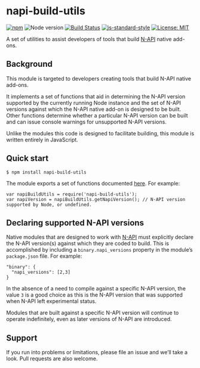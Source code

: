 napi-build-utils
================

[![npm](https://img.shields.io/npm/v/napi-build-utils.svg)](https://www.npmjs.com/package/napi-build-utils) ![Node version](https://img.shields.io/node/v/prebuild.svg) [![Build Status](https://travis-ci.org/inspiredware/napi-build-utils.svg?branch=master)](https://travis-ci.org/inspiredware/napi-build-utils) [![js-standard-style](https://img.shields.io/badge/code%20style-standard-brightgreen.svg)](http://standardjs.com/) [![License: MIT](https://img.shields.io/badge/License-MIT-yellow.svg)](https://opensource.org/licenses/MIT)

A set of utilities to assist developers of tools that build [N-API](https://nodejs.org/api/n-api.html#n_api_n_api) native add-ons.

Background
----------

This module is targeted to developers creating tools that build N-API native add-ons.

It implements a set of functions that aid in determining the N-API version supported by the currently running Node instance and the set of N-API versions against which the N-API native add-on is designed to be built. Other functions determine whether a particular N-API version can be built and can issue console warnings for unsupported N-API versions.

Unlike the modules this code is designed to facilitate building, this module is written entirely in JavaScript.

Quick start
-----------

    $ npm install napi-build-utils

The module exports a set of functions documented [here](./index.md). For example:

    var napiBuildUtils = require('napi-build-utils');
    var napiVersion = napiBuildUtils.getNapiVersion(); // N-API version supported by Node, or undefined.

Declaring supported N-API versions
----------------------------------

Native modules that are designed to work with [N-API](https://nodejs.org/api/n-api.html#n_api_n_api) must explicitly declare the N-API version(s) against which they are coded to build. This is accomplished by including a `binary.napi_versions` property in the module’s `package.json` file. For example:

    "binary": {
      "napi_versions": [2,3]
    }

In the absence of a need to compile against a specific N-API version, the value `3` is a good choice as this is the N-API version that was supported when N-API left experimental status.

Modules that are built against a specific N-API version will continue to operate indefinitely, even as later versions of N-API are introduced.

Support
-------

If you run into problems or limitations, please file an issue and we’ll take a look. Pull requests are also welcome.
